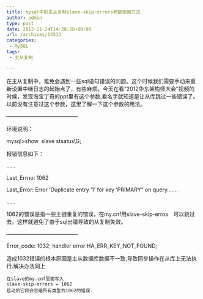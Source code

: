 ```yaml
---
title: mysql中的主从复制slave-skip-errors参数使用方法
author: admin
type: post
date: 2012-11-24T14:38:28+00:00
url: /archives/13513
categories:
 - MySQL
tags:
 - 主从复制

---
```

在主从复制中，难免会遇到一些sql语句错误的问题。这个时候我们需要手动来重新设置中继日志的起始点了，有些麻烦。今天在看“2012华东架构师大会”视频的时候，发现淘宝丁奇的ppt里有这个参数,看名字就知道是让从库跳过一些错误了。以前没有注意过这个参数，这里了解一下这个参数的用法。

—————————————-

环境说明：

mysql>show  slave stsatus\G;

报错信息如下：

……

Last_Errno: 1062

Last_Error: Error ‘Duplicate entry ‘1’ for key ‘PRIMARY” on query…….

……

1062的错误是指一些主键重复的错误，在my.cnf用slave-skip-erros　可以跳过去。这样就避免了由于sql出错导致的从复制失效。

—————————————-

Error\_code: 1032; handler error HA\_ERR\_KEY\_NOT_FOUND;

造成1032错误的根本原因是主从数据库数据不一致,导致同步操作在从库上无法执行.解决办法同上

```
在slave的my.cnf里面写入
slave-skip-errors = 1062
启动后它将会忽略所有类型为1062的错误.
```